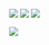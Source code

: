 [![](https://raw.githubusercontent.com/towaos/towaos/master/profile-summary-card-output/default/0-profile-details.svg)](https://github.com/vn7n24fzkq/github-profile-summary-cards)
[![](https://raw.githubusercontent.com/towaos/towaos/master/profile-summary-card-output/default/1-repos-per-language.svg)](https://github.com/vn7n24fzkq/github-profile-summary-cards)
[![](https://raw.githubusercontent.com/towaos/towaos/master/profile-summary-card-output/default/3-stats.svg)](https://github.com/vn7n24fzkq/github-profile-summary-cards)

![](https://komarev.com/ghpvc/?username=towaos&color=blue)
